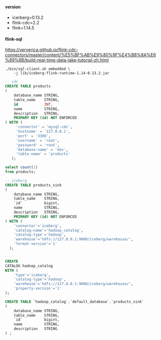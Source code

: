 #### version

- icerberg=0.13.2
- flink-cdc=2.2
- flink=1.14.5

#### flink-sql

https://ververica.github.io/flink-cdc-connectors/master/content/%E5%BF%AB%E9%80%9F%E4%B8%8A%E6%89%8B/build-real-time-data-lake-tutorial-zh.html

```shell
./bin/sql-client.sh embedded \
    -j lib/iceberg-flink-runtime-1.14-0.13.2.jar 
```

```sql
-- cdc
CREATE TABLE products
(
    database_name STRING,
    table_name    STRING,
    id            INT,
    name          STRING,
    description   STRING,
    PRIMARY KEY (id) NOT ENFORCED
) WITH (
     'connector' = 'mysql-cdc',
     'hostname' = '127.0.0.1',
     'port' = '3306',
     'username' = 'root',
     'password' = 'root',
     'database-name' = 'dev',
     'table-name' = 'products'
   );

select count(1)
from products;

-- iceberg
CREATE TABLE products_sink
(
    database_name STRING,
    table_name    STRING,
    `id`          bigint,
    name          STRING,
    description   STRING,
    PRIMARY KEY (id) NOT ENFORCED
) WITH (
    'connector'='iceberg',
    'catalog-name'='hadoop_catalog',
    'catalog-type'='hadoop',  
    'warehouse'='hdfs://127.0.0.1:9000/iceberg/warehouse/',
    'format-version'='1'
  );


CREATE
CATALOG hadoop_catalog
WITH (
    'type'='iceberg',
    'catalog-type'='hadoop',
    'warehouse'='hdfs://127.0.0.1:9000/iceberg/warehouse/',
    'property-version'='1'
);

CREATE TABLE `hadoop_catalog`.`default_database`.`products_sink`
(
    database_name STRING,
    table_name    STRING,
    `id`          bigint,
    name          STRING,
    description   STRING
) ;
```
